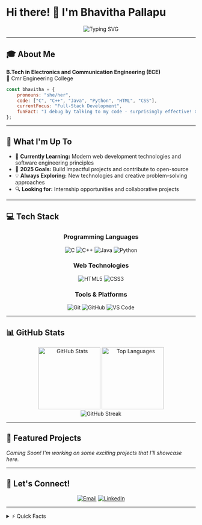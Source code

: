 # Hi there! 👋 I'm Bhavitha Pallapu 
 
<div align="center">
  <img src="https://readme-typing-svg.herokuapp.com?font=Fira+Code&pause=1000&color=2196F3&center=true&vCenter=true&width=435&lines=Aspiring+Software+Developer;Problem+Solver+%26+Code+Enthusiast" alt="Typing SVG" />
</div>


---

## 🎓 About Me

**B.Tech in Electronics and Communication Engineering (ECE)**  
📍 Cmr Engineering College

```javascript
const bhavitha = {
    pronouns: "she/her",
    code: ["C", "C++", "Java", "Python", "HTML", "CSS"],
    currentFocus: "Full-Stack Development",
    funFact: "I debug by talking to my code - surprisingly effective! 😄"
};
```

---

## 🚀 What I'm Up To

- 🌱 **Currently Learning:** Modern web development technologies and software engineering principles
- 🎯 **2025 Goals:** Build impactful projects and contribute to open-source
- 💡 **Always Exploring:** New technologies and creative problem-solving approaches
- 🔍 **Looking for:** Internship opportunities and collaborative projects

---

## 💻 Tech Stack

<div align="center">

### Programming Languages
![C](https://img.shields.io/badge/C-00599C?style=for-the-badge&logo=c&logoColor=white)
![C++](https://img.shields.io/badge/C++-00599C?style=for-the-badge&logo=c%2B%2B&logoColor=white)
![Java](https://img.shields.io/badge/Java-ED8B00?style=for-the-badge&logo=openjdk&logoColor=white)
![Python](https://img.shields.io/badge/Python-FFD43B?style=for-the-badge&logo=python&logoColor=blue)

### Web Technologies
![HTML5](https://img.shields.io/badge/HTML5-E34F26?style=for-the-badge&logo=html5&logoColor=white)
![CSS3](https://img.shields.io/badge/CSS3-1572B6?style=for-the-badge&logo=css3&logoColor=white)

### Tools & Platforms
![Git](https://img.shields.io/badge/Git-F05032?style=for-the-badge&logo=git&logoColor=white)
![GitHub](https://img.shields.io/badge/GitHub-100000?style=for-the-badge&logo=github&logoColor=white)
![VS Code](https://img.shields.io/badge/VS_Code-007ACC?style=for-the-badge&logo=visual-studio-code&logoColor=white)

</div>

---

## 📊 GitHub Stats

<div align="center">
  <img src="https://github-readme-stats.vercel.app/api?username=yourusername&theme=tokyonight&show_icons=true&hide_border=true&count_private=true" alt="GitHub Stats" height="165">
  <img src="https://github-readme-stats.vercel.app/api/top-langs/?username=yourusername&theme=tokyonight&show_icons=true&hide_border=true&layout=compact" alt="Top Languages" height="165">
</div>

<div align="center">
  <img src="https://github-readme-streak-stats.herokuapp.com/?user=yourusername&theme=tokyonight&hide_border=true" alt="GitHub Streak">
</div>

---

## 🎯 Featured Projects

*Coming Soon! I'm working on some exciting projects that I'll showcase here.*

---

## 🤝 Let's Connect!

<div align="center">

[![Email](https://img.shields.io/badge/Email-D14836?style=for-the-badge&logo=gmail&logoColor=white)](mailto:bhavithapallapu@gmail.com)
[![LinkedIn](https://img.shields.io/badge/LinkedIn-0077B5?style=for-the-badge&logo=linkedin&logoColor=white)](https://www.linkedin.com/in/bhavitha-pallapu/)


</div>

---

<details>
<summary>⚡ Quick Facts</summary>

- 🔭 I'm currently working on improving my coding skills
- 🌱 I'm learning new technologies every day
- 👯 I'm looking to collaborate on interesting projects  
- 💬 Ask me about Electronics, Programming, or anything tech-related
- 📫 How to reach me: bhavithapallapu@gmail.com
- ⚡ Fun fact: I believe the best way to debug code is to explain it to someone (or something) else!

</details>
